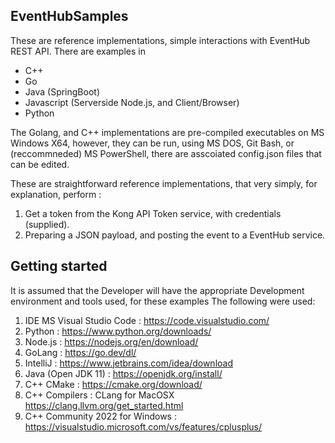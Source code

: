 ## EventHubSamples
These are reference implementations, simple interactions with EventHub REST API. 
There are examples in

- C++
- Go
- Java (SpringBoot)
- Javascript (Serverside Node.js, and Client/Browser) 
- Python

The Golang, and C++ implementations are pre-compiled executables on MS Windows X64, however, they can be run, using
MS DOS, Git Bash, or (reccommneded) MS PowerShell, there are asscoiated config.json files that can be edited.

These are straightforward reference implementations, that very simply, for explanation, perform : 

1. Get a token from the Kong API Token service, with credentials (supplied).
2. Preparing a JSON payload, and posting the event to a EventHub service.

## Getting started
It is assumed that the Developer will have the appropriate Development environment and tools used, for these examples
The following were used:

1. IDE MS Visual Studio Code : https://code.visualstudio.com/
2. Python : https://www.python.org/downloads/
3. Node.js : https://nodejs.org/en/download/
4. GoLang : https://go.dev/dl/
5. IntelliJ : https://www.jetbrains.com/idea/download
6. Java (Open JDK 11) : https://openjdk.org/install/
7. C++ CMake : https://cmake.org/download/
8. C++ Compilers : CLang for MacOSX https://clang.llvm.org/get_started.html
9. C++ Community 2022 for Windows : https://visualstudio.microsoft.com/vs/features/cplusplus/